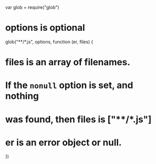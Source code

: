 var glob = require("glob")

# options is optional
glob("**/*.js", options, function (er, files) {
  # files is an array of filenames.
  # If the `nonull` option is set, and nothing
  # was found, then files is ["**/*.js"]
  # er is an error object or null.
})